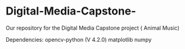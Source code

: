 # Digital-Media-Capstone-
Our repository for the Digital Media Capstone project ( Animal Music)

Dependencies:
opencv-python (V 4.2.0)
matplotlib
numpy